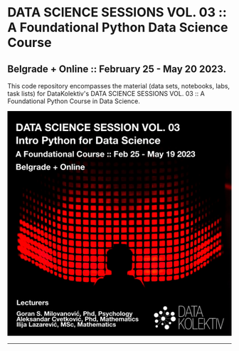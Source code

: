 # DATA SCIENCE SESSIONS VOL. 03 :: A Foundational Python Data Science Course
## Belgrade + Online :: February 25 - May 20 2023.

This code repository encompasses the material (data sets, notebooks, labs, task lists) for DataKolektiv's DATA SCIENCE SESSIONS VOL. 03 :: A Foundational Python Course in Data Science.  

![](img/dss03python2023_banner500px.png)

---
